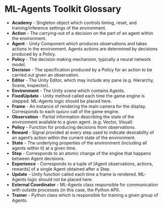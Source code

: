 # ML-Agents Toolkit Glossary

- **Academy** - Singleton object which controls timing, reset, and
  training/inference settings of the environment.
- **Action** - The carrying-out of a decision on the part of an agent within the
  environment.
- **Agent** - Unity Component which produces observations and takes actions in
  the environment. Agents actions are determined by decisions produced by a
  Policy.
- **Policy** - The decision making mechanism, typically a neural network model.
- **Decision** - The specification produced by a Policy for an action to be
  carried out given an observation.
- **Editor** - The Unity Editor, which may include any pane (e.g. Hierarchy,
  Scene, Inspector).
- **Environment** - The Unity scene which contains Agents.
- **FixedUpdate** - Unity method called each time the game engine is stepped.
  ML-Agents logic should be placed here.
- **Frame** - An instance of rendering the main camera for the display.
  Corresponds to each `Update` call of the game engine.
- **Observation** - Partial information describing the state of the environment
  available to a given agent. (e.g. Vector, Visual)
- **Policy** - Function for producing decisions from observations.
- **Reward** - Signal provided at every step used to indicate desirability of an
  agent’s action within the current state of the environment.
- **State** - The underlying properties of the environment (including all agents
  within it) at a given time.
- **Step** - Corresponds to an atomic change of the engine that happens between
  Agent decisions.
- **Experience** - Corresponds to a tuple of [Agent observations, actions, rewards]
  of a single Agent obtained after a Step.
- **Update** - Unity function called each time a frame is rendered. ML-Agents
  logic should not be placed here.
- **External Coordinator** - ML-Agents class responsible for communication with
  outside processes (in this case, the Python API).
- **Trainer** - Python class which is responsible for training a given group of
  Agents.
